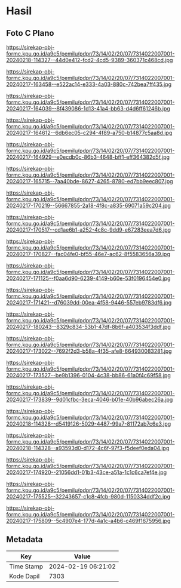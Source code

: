 # Hasil

## Foto C Plano

https://sirekap-obj-formc.kpu.go.id/a9c5/pemilu/pdpr/73/14/02/20/07/7314022007001-20240218-114327--44d0e412-fcd2-4cd5-9389-360371c468cd.jpg

https://sirekap-obj-formc.kpu.go.id/a9c5/pemilu/pdpr/73/14/02/20/07/7314022007001-20240217-163458--e522ac14-e333-4a03-880c-742bea7ff435.jpg

https://sirekap-obj-formc.kpu.go.id/a9c5/pemilu/pdpr/73/14/02/20/07/7314022007001-20240217-164039--8f439086-1d13-41a4-bb63-d4d6ff61246b.jpg

https://sirekap-obj-formc.kpu.go.id/a9c5/pemilu/pdpr/73/14/02/20/07/7314022007001-20240217-164612--6db6ec05-c294-4f89-a750-b14877c5aa8d.jpg

https://sirekap-obj-formc.kpu.go.id/a9c5/pemilu/pdpr/73/14/02/20/07/7314022007001-20240217-164929--e0ecdb0c-86b3-4648-bff1-eff364382d5f.jpg

https://sirekap-obj-formc.kpu.go.id/a9c5/pemilu/pdpr/73/14/02/20/07/7314022007001-20240217-165715--7aa40bde-8627-4265-8780-ed7bb9eec807.jpg

https://sirekap-obj-formc.kpu.go.id/a9c5/pemilu/pdpr/73/14/02/20/07/7314022007001-20240217-170219--56667855-2a18-4f8c-a835-69071a59c204.jpg

https://sirekap-obj-formc.kpu.go.id/a9c5/pemilu/pdpr/73/14/02/20/07/7314022007001-20240217-170517--cd1ae6b1-a252-4c8c-9dd9-e67283eea7d6.jpg

https://sirekap-obj-formc.kpu.go.id/a9c5/pemilu/pdpr/73/14/02/20/07/7314022007001-20240217-170827--fac04fe0-bf55-46e7-ac62-8f5583656a39.jpg

https://sirekap-obj-formc.kpu.go.id/a9c5/pemilu/pdpr/73/14/02/20/07/7314022007001-20240217-171125--f0aa6d90-6239-4149-b60e-53f0196454e0.jpg

https://sirekap-obj-formc.kpu.go.id/a9c5/pemilu/pdpr/73/14/02/20/07/7314022007001-20240217-171421--d76039dd-00ea-4f58-9446-557eb9783df6.jpg

https://sirekap-obj-formc.kpu.go.id/a9c5/pemilu/pdpr/73/14/02/20/07/7314022007001-20240217-180243--8329c834-53b1-47df-8b6f-a403534f3ddf.jpg

https://sirekap-obj-formc.kpu.go.id/a9c5/pemilu/pdpr/73/14/02/20/07/7314022007001-20240217-173022--7692f2d3-b58a-4f35-afe8-664930083281.jpg

https://sirekap-obj-formc.kpu.go.id/a9c5/pemilu/pdpr/73/14/02/20/07/7314022007001-20240217-173527--be9b1396-0104-4c38-bb86-61a0f4c69f58.jpg

https://sirekap-obj-formc.kpu.go.id/a9c5/pemilu/pdpr/73/14/02/20/07/7314022007001-20240217-173839--9d01cfbc-3eca-4046-b01e-40b96abec26a.jpg

https://sirekap-obj-formc.kpu.go.id/a9c5/pemilu/pdpr/73/14/02/20/07/7314022007001-20240218-114328--d5419126-5029-4487-99a7-81172ab7c6e3.jpg

https://sirekap-obj-formc.kpu.go.id/a9c5/pemilu/pdpr/73/14/02/20/07/7314022007001-20240218-114328--a93593d0-d172-4c6f-97f3-f5deef0eda04.jpg

https://sirekap-obj-formc.kpu.go.id/a9c5/pemilu/pdpr/73/14/02/20/07/7314022007001-20240217-174920--21056dd1-01b3-43ce-a51a-1c1c6ca7ef4e.jpg

https://sirekap-obj-formc.kpu.go.id/a9c5/pemilu/pdpr/73/14/02/20/07/7314022007001-20240217-175525--32243657-c1c8-4fcb-980d-1150334ddf2c.jpg

https://sirekap-obj-formc.kpu.go.id/a9c5/pemilu/pdpr/73/14/02/20/07/7314022007001-20240217-175809--5c4907e4-177d-4a1c-a4b6-c469f1675956.jpg


## Metadata

| Key        | Value               |
| ---------- | ------------------- |
| Time Stamp | 2024-02-19 06:21:02 |
| Kode Dapil | 7303                |



